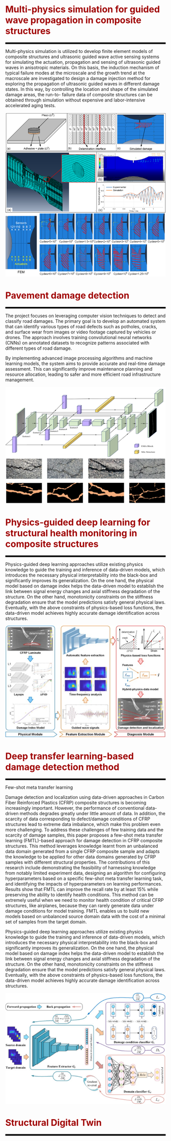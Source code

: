 # <span style="color: #a00000;">Multi-physics simulation for guided wave propagation in composite structures</span>

<hr style="border: 2px solid #000000;" />

Multi-physics simulation is utilized to develop finite element models of composite structures and ultrasonic guided wave active sensing systems for simulating the actuation, propagation and sensing of ultrasonic guided waves in anisotropic  materials. On this basis, the induction mechanism of typical failure modes at the microscale and the growth trend at the macroscale are investigated to design a damage injection method for exploring the propagation of ultrasonic guided waves in different damage states. In this way, by controlling the location and shape of the simulated damage areas, the run-to- failure data of composite structures can be obtained through simulation without expensive and labor-intensive accelerated aging tests.

![Vibroacoustic Modeling](../images/r-1.png)

# <span style="color: #a00000;">Pavement damage detection</span>

<hr style="border: 2px solid #000000;" />

The project focuses on leveraging computer vision techniques to detect and classify road damages. The primary goal is to develop an automated system that can identify various types of road defects such as potholes, cracks, and surface wear from images or video footage captured by vehicles or drones. The approach involves training convolutional neural networks (CNNs) on annotated datasets to recognize patterns associated with different types of road damage.

By implementing advanced image processing algorithms and machine learning models, the system aims to provide accurate and real-time damage assessment. This can significantly improve maintenance planning and resource allocation, leading to safer and more efficient road infrastructure management.

![Vibroacoustic Modeling](../images/R1.png)


# <span style="color: #a00000;">Physics-guided deep learning for structural health monitoring in composite structures</span>

<hr style="border: 2px solid #000000;" />

Physics-guided deep learning approaches utilize existing physics knowledge to guide the training and inference of data-driven models, which introduces the necessary physical interpretability into the black-box and significantly improves its generalization. On the one hand, the physical model based on damage index helps the data-driven model to establish the link between signal energy changes and axial stiffness degradation of the structure. On the other hand, monotonicity constraints on the stiffness degradation ensure that the model predictions satisfy general physical laws. Eventually, with the above constraints of physics-based loss functions, the data-driven model achieves highly accurate damage identification across structures.

![Vibroacoustic Modeling](../images/r-2.png)

# <span style="color: #a00000;">Deep transfer learning-based damage detection method</span>

<hr style="border: 2px solid #000000;" />

Few-shot meta transfer learning

Damage detection and localization using data-driven approaches in Carbon Fiber Reinforced Plastics (CFRP) composite structures is becoming increasingly important. However, the performance of conventional data-driven methods degrades greatly under little amount of data. In addition, the scarcity of data corresponding to defect/damage conditions of CFRP structures lead to extreme data imbalance, which make this problem even more challenging. To address these challenges of few training data and the scarcity of damage samples, this paper proposes a few-shot meta transfer learning (FMTL)-based approach for damage detection in CFRP composite structures. This method leverages knowledge learnt from an unbalanced data domain generated from a single CFRP composite sample and adapts the knowledge to be applied for other data domains generated by CFRP samples with different structural properties. The contributions of this research include demonstrating the feasibility of harnessing knowledge from notably limited experiment data, designing an algorithm for configuring hyperparameters based on a specific few-shot meta transfer learning task, and identifying the impacts of hyperparameters on learning performances. Results show that FMTL can improve the recall rate by at least 15% while preserving the ability to identify health conditions. This method can be extremely useful when we need to monitor health condition of critical CFRP structures, like airplanes, because they can rarely generate data under damage conditions for model training. FMTL enables us to build new models based on unbalanced source domain data with the cost of a minimal set of samples from the target domain. 




Physics-guided deep learning approaches utilize existing physics knowledge to guide the training and inference of data-driven models, which introduces the necessary physical interpretability into the black-box and significantly improves its generalization. On the one hand, the physical model based on damage index helps the data-driven model to establish the link between signal energy changes and axial stiffness degradation of the structure. On the other hand, monotonicity constraints on the stiffness degradation ensure that the model predictions satisfy general physical laws. Eventually, with the above constraints of physics-based loss functions, the data-driven model achieves highly accurate damage identification across structures.

![Vibroacoustic Modeling](../images/r-3.png)





 
# <span style="color: #a00000;">Structural Digital Twin</span>

<hr style="border: 2px solid #000000;" />
